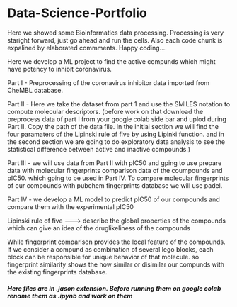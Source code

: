 # Data-Science-Portfolio
Here we showed some Bioinformatics data processing. Processing is very staright forward, 
just go ahead and run the cells. Also each code chunk is expalined by elaborated commments. Happy coding....

Here we develop a ML project to find the active compunds which might have potency to inhibit coronavirus.

Part I - Preprocessing of the coronavirus inhibitor data imported from  CheMBL database.

Part II - Here we take the dataset from part 1 and use the SMILES notation to compute molecular descriptors. (before work on that download the preprocess data of part I from your google colab side bar and uplod during Part II. Copy the path of the data file. In the initial section we will find the four paramaters of the Lipinski rule of five by using Lipinki function. and in the second section we are going to do exploratory data analysis to see the statistical difference between active and inactive compounds.)

Part III - we will use data from Part II with pIC50 and gping to use prepare data with molecular fingerprints comparison data of the coumpounds and pIC50. which gping to be used in Part IV. To compare molecular fingerprints of our compounds with pubchem fingerprints database we will use padel.

Part IV - we develop a ML model to predict pIC50 of our compounds and compare them with the experimental pIC50


Lipinski rule of five ---> describe the global properties of the compounds which can give an idea of the druglikeliness of the compounds 

While fingerprint comparison provides the local feature of the compounds. If we consider a compund as combination of several lego blocks, each block can be responsible for unique behavior of that molecule. so fingerprint similarity shows the how similar or disimilar our compunds with the existing fingerprints database.

##### Here files are in .jason extension. Before running them on google colab rename them as .ipynb and work on them #######
